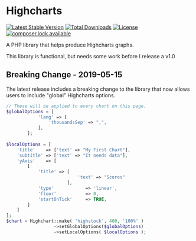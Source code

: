 # Highcharts
[![Latest Stable Version](https://poser.pugx.org/michaeldrennen/highcharts/version)](https://packagist.org/packages/michaeldrennen/highcharts) [![Total Downloads](https://poser.pugx.org/michaeldrennen/highcharts/downloads)](https://packagist.org/packages/michaeldrennen/highcharts) [![License](https://poser.pugx.org/michaeldrennen/highcharts/license)](https://packagist.org/packages/michaeldrennen/highcharts) [![composer.lock available](https://poser.pugx.org/michaeldrennen/highcharts/composerlock)](https://packagist.org/packages/michaeldrennen/highcharts) 

A PHP library that helps produce Highcharts graphs.

This library is functional, but needs some work before I release a v1.0

## Breaking Change - 2019-05-15
The latest release includes a breaking change to the library that now allows users to include "global" Highcharts options.

```php
// These will be applied to every chart on this page.
$globalOptions = [
            'lang' => [
                'thousandsSep' => ",",
            ],
        ];
        
$localOptions = [
    'title'    => ['text' => "My First Chart"],
    'subtitle' => ['text' => "It needs data"],
    'yAxis'    => [ 
        [
            'title' => [ 
                           'text' => "Scores" 
                       ],
            'type'            => 'linear',
            'floor'           => 0,
            'startOnTick'     => TRUE,
        ]
    ]
];
$chart = Highchart::make( 'highstock', 400, '100%' )
                  ->setGlobalOptions($globalOptions)
                  ->setLocalOptions( $localOptions );
```
